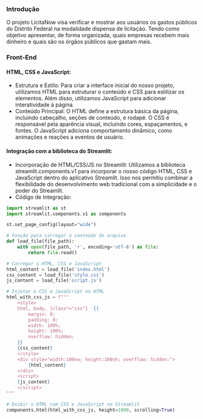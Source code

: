 ### Introdução 
O projeto LicitaNow visa verificar e mostrar aos usuários os gastos públicos do Distrito Federal na modalidade dispensa de licitação. Tendo como objetivo apresentar, de forma organizada, quais empresas recebem mais dinheiro e quais são os órgãos públicos que gastam mais.



### Front-End

#### HTML, CSS e JavaScript:
- Estrutura e Estilo: Para criar a interface inicial do nosso projeto, utilizamos HTML para estruturar o conteúdo e CSS para estilizar os elementos. Além disso, utilizamos JavaScript para adicionar interatividade à página.
- Conteúdo Principal: O HTML define a estrutura básica da página, incluindo cabeçalho, seções de conteúdo, e rodapé. O CSS é responsável pela aparência visual, incluindo cores, espaçamentos, e fontes. O JavaScript adiciona comportamento dinâmico, como animações e reações a eventos de usuário.

#### Integração com a biblioteca do Streamlit:
- Incorporação de HTML/CSS/JS no Streamlit: Utilizamos a biblioteca streamlit.components.v1 para incorporar o nosso código HTML, CSS e JavaScript dentro do aplicativo Streamlit. Isso nos permitiu combinar a flexibilidade do desenvolvimento web tradicional com a simplicidade e o poder do Streamlit.
- Código de Integração:

```python
import streamlit as st
import streamlit.components.v1 as components

st.set_page_config(layout="wide")

# Função para carregar o conteúdo do arquivo
def load_file(file_path):
    with open(file_path, 'r', encoding='utf-8') as file:
        return file.read()

# Carregar o HTML, CSS e JavaScript
html_content = load_file('index.html')
css_content = load_file('style.css')
js_content = load_file('script.js')

# Injetar o CSS e JavaScript no HTML
html_with_css_js = f"""
    <style>
    html, body, [class*="css"]  {{
        margin: 0;
        padding: 0;
        width: 100%;
        height: 100%;
        overflow: hidden;
    }}
    {css_content}
    </style>
    <div style="width:100vw; height:100vh; overflow: hidden;">
        {html_content}
    </div>
    <script>
    {js_content}
    </script>
"""

# Exibir o HTML com CSS e JavaScript no Streamlit
components.html(html_with_css_js, height=1000, scrolling=True)
```